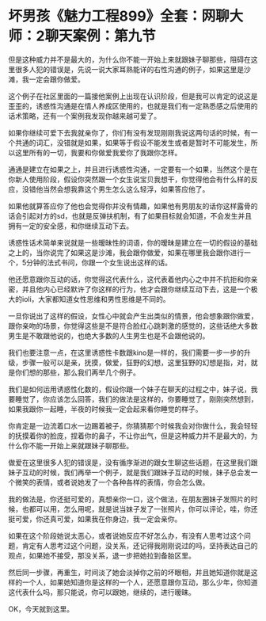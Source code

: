 # 坏男孩《魅力工程899》全套：网聊大师：2聊天案例：第九节

但是这种威力并不是最大的，为什么你不能一开始上来就跟妹子聊那些，阻碍在这里很多人犯的错误是，先说一说大家耳熟能详的右性沟通的例子，如果这里是沙滩，我一定会跟你做爱。

这个例子在社区里面的一篇接他案例上出现在认识阶段，但是我可以肯定的说这是歪歪的，诱惑性沟通是在情人养成区使用的，也就是我们有一定熟悉感之后使用的话术策略，还有一个案例我发现你越来越可爱了。

如果你继续可爱下去我就亲你了，你们有没有发现刚刚我说这两句话的时候，有一个共通的词汇，没错就是如果，如果等于假设不能发生或者是暂时不可能发生，所以这里所有的一切，我要和你做爱我爱你了我跟你怎样。

通通是建立在如果之上，并且进行诱惑性沟通，一定要有一个如果，当然这个是在你新人使用阶段，假设你突然跟一个女生说宝贝我想干，你觉得他会有什么样的反应，没错他当然会想我靠这个男生怎么这么轻浮，如果答应他了。

如果他就算答应你了他也会觉得你并没有情趣，如果他有男朋友的话你这样露骨的话会引起对方的sd，也就是反弹扶机制，有了如果目标就会知道，不会发生并且拥有一定的安全感，和你继续互动下去。

诱惑性话术简单来说就是一些暧昧性的词语，你的暧昧是建立在一切的假设的基础之上的，当你说完了如果这是沙滩，我会跟你做爱，如果在哪里我会跟你进行一个，5分钟的法式书问，你跟一个女生说出这样的话。

他还愿意跟你互动的话，你觉得这代表什么，这代表着他内心之中并不抗拒和你亲密，并且他内心已经默许了你这样的行为，他才会跟你继续互动下去，这是一个极大的ioli，大家都知道女性思维和男性思维是不同的。

一旦你说出了这样的假设，女性心中就会产生出类似的情景，他会想象跟你做爱，跟你亲吻的场景，你觉得这些是不是符合脸红心跳刺激的感觉的，这些话绝大多数男生是不敢跟他说的，也绝大多数的人生男生也是不会跟他说的。

我们也要注意一点，在这里诱惑性卡数跟kino是一样的，我们需要一步一步的升级，步骤一般可以是亲，抚摸，做爱，狂野的幻想，这里狂野的幻想是指，对，就是你们想的那些，那么我们再举几个例子。

我们是如何运用诱惑性化数的，假设你跟一个妹子在聊天的过程之中，妹子说，我要睡觉了，你应该怎么回答，我们的做法是这样的，你要睡觉了，刚刚突然想到，如果我跟你一起睡，半夜的时候我一定会起来看你睡觉的样子。

你肯定是一边流着口水一边踢着被子，你猜猜那个时候我会对你做什么，我会轻轻的抚摸着你的脸庞，捏着你的鼻子，不让你出气，但是这种威力并不是最大的，为什么你不能一开始上来就跟妹子聊那些。

做爱在这里很多人犯的错误是，没有循序渐进的跟女生聊这些话题，在这里我们跟妹子互动的时候，我们再举一个例子，就是我们跟妹子互动的时候，妹子总会发一个微笑的表情，或者说她发了一个各种各样的表情，你会怎么做。

我的做法是，你还挺可爱的，真想亲你一口，这个做法，在朋友圈妹子发照片的时候，也都可以用，怎么用呢，就是说当妹子发了一张照片，你可以评论，哇，你还挺可爱，你还真可爱，如果我在你身边，我一定会亲你。

如果在这个阶段她说太恶心，或者说她反应不好怎么办，有没有人思考过这个问题，肯定有人思考过这个问题，没关系，还记得我刚刚说过的吗，坚持表达自己的观点，如果她不接受，那没关系，退一步把她拉到备胎区里。

然后同一步骤，再重生，时间淡了她会淡掉你之前的坏眼相，并且她知道你就是这样的一个人，如果她知道你是这样的一个人，还愿意跟你互动，那么少年，你知道这代表什么吗，那只能说，你可以跟她，继续的，进行暧昧。

OK，今天就到这里。